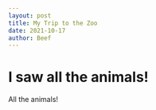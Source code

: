 ```yaml
---
layout: post
title: My Trip to the Zoo
date: 2021-10-17
author: Beef
---
```


# I saw all the animals!
All the animals!
